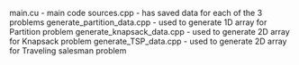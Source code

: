 main.cu - main code
sources.cpp - has saved data for each of the 3 problems
generate_partition_data.cpp - used to generate 1D array for Partition problem
generate_knapsack_data.cpp - used to generate 2D array for Knapsack problem
generate_TSP_data.cpp - used to generate 2D array for Traveling salesman problem
